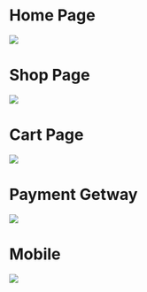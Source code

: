 # Home Page
<img src='./public/redme/Home.png'>

# Shop Page
<img src='./public/redme/Shop.png'>

# Cart Page
<img src='./public/redme/Cart.png'>

# Payment Getway
<img src='./public/redme/Payment.png'>

# Mobile
<img src='./public/redme/Mobile.png'>
